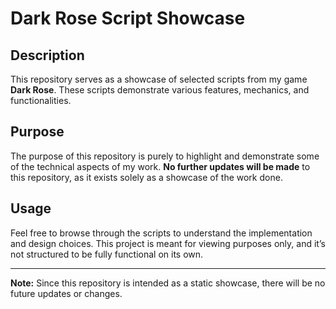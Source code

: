# Dark Rose Script Showcase

## Description
This repository serves as a showcase of selected scripts from my game **Dark Rose**. These scripts demonstrate various features, mechanics, and functionalities.

## Purpose
The purpose of this repository is purely to highlight and demonstrate some of the technical aspects of my work. **No further updates will be made** to this repository, as it exists solely as a showcase of the work done.

## Usage
Feel free to browse through the scripts to understand the implementation and design choices. This project is meant for viewing purposes only, and it’s not structured to be fully functional on its own.

---

**Note:** Since this repository is intended as a static showcase, there will be no future updates or changes.
